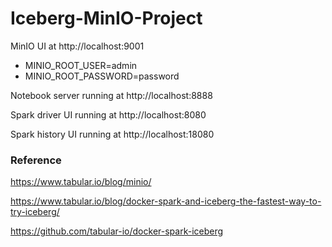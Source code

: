 # Iceberg-MinIO-Project
MinIO UI at http://localhost:9001
- MINIO_ROOT_USER=admin
- MINIO_ROOT_PASSWORD=password
  
Notebook server running at http://localhost:8888

Spark driver UI running at http://localhost:8080

Spark history UI running at http://localhost:18080

### Reference
https://www.tabular.io/blog/minio/

https://www.tabular.io/blog/docker-spark-and-iceberg-the-fastest-way-to-try-iceberg/

https://github.com/tabular-io/docker-spark-iceberg

